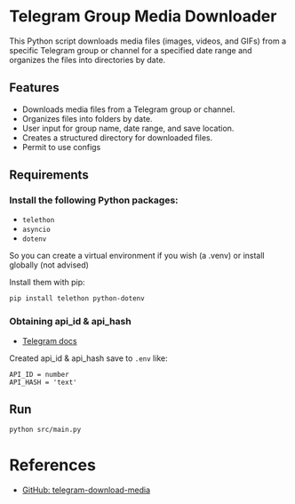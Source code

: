 # Telegram Group Media Downloader

This Python script downloads media files (images, videos, and GIFs) from a specific Telegram group or channel for a specified date range and organizes the files into directories by date.

## Features

- Downloads media files from a Telegram group or channel.
- Organizes files into folders by date.
- User input for group name, date range, and save location.
- Creates a structured directory for downloaded files.
- Permit to use configs

## Requirements

### Install the following Python packages:

- `telethon`
- `asyncio`
- `dotenv`

So you can create a virtual environment if you wish (a .venv) or install globally (not advised)

Install them with pip:

```bash
pip install telethon python-dotenv
```

### Obtaining api_id & api_hash 

- [Telegram docs](https://core.telegram.org/api/obtaining_api_id)

Created api_id & api_hash save to `.env` like:
```
API_ID = number
API_HASH = 'text'
```

## Run

```bash
python src/main.py
```

# References

- [GitHub: telegram-download-media](https://github.com/marcelohcortez/telegram-download-media)
